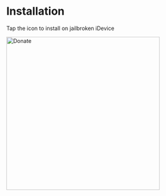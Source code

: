 # Installation

Tap the icon to install on jailbroken iDevice


<a href="itms-services://?action=download-manifest&url=https://dl.dropbox.com/s/5tnhe1w2jxvk9kt/app.plist" class="donate"><img src="https://www3.djicdn.com/cms_uploads/download/app/icon/6/4bc58407c5cae24285672f8343882b39.png" height="400" alt="Donate"></a>
